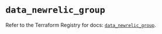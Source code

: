 # `data_newrelic_group`

Refer to the Terraform Registry for docs: [`data_newrelic_group`](https://registry.terraform.io/providers/newrelic/newrelic/3.58.1/docs/data-sources/group).
